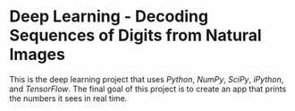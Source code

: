 # Deep Learning - Decoding Sequences of Digits from Natural Images
This is the deep learning project that uses *Python*, *NumPy*, *SciPy*, *iPython*, and *TensorFlow*.
The final goal of this project is to create an app that prints the numbers it sees in real time.
